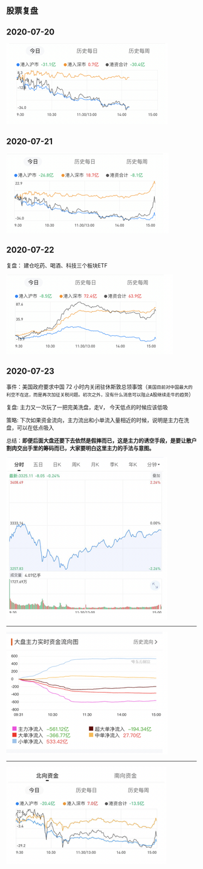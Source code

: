 ## 股票复盘

## 2020-07-20

<img src="assets/readme/image-20200723102529403.png" alt="image-20200723102529403" style="zoom:50%;" />



## 2020-07-21

<img src="assets/readme/image-20200723102425420.png" alt="image-20200723102425420" style="zoom:50%;" />



## 2020-07-22

复盘： 建仓吃药、喝酒、科技三个板块ETF

<img src="assets/readme/clever-mini-2020-07-22.png" alt="image-20200723101616227" style="zoom:50%;" />

## 2020-07-23

事件：美国政府要求中国 72 小时内关闭驻休斯敦总领事馆（`美国目前对中国最大的利空不在这，而是再次加征关税问题。初次之外，没有什么消息可以阻止A股继续走牛的趋势`）

复盘: 主力又一次玩了一把完美洗盘，走V， 今天低点的时候应该低吸

策略: 下次如果资金流向，主力流出和小单流入量相近的时候，说明是主力在洗盘，可以在低点吸入

总结：**即便后面大盘还要下去依然是假摔而已，这是主力的诱空手段，是要让散户割肉交出手里的筹码而已，大家要明白这里主力的手法与意图。**

<img src="assets/readme/image-20200723152743120.png" alt="image-20200723152743120" style="zoom:50%;" />

---

<img src="assets/readme/image-20200723160721752.png" alt="image-20200723160721752" style="zoom:50%;" />

---

<img src="assets/readme/image-20200723152230602.png" alt="image-20200723152230602" style="zoom:50%;" />